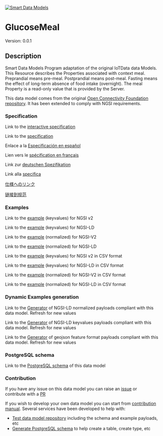[![Smart Data Models](https://smartdatamodels.org/wp-content/uploads/2022/01/SmartDataModels_logo.png "Logo")](https://smartdatamodels.org)
# GlucoseMeal
Version: 0.0.1

## Description 

Smart Data Models Program adaptation of the original IoTData data Models. This Resource describes the Properties associated with context meal. Preprandial means pre-meal. Postprandial means post-meal. Fasting means the effect of long-term absence of food intake (overnight). The meal Property is a read-only value that is provided by the Server.

This data model comes from the original [Open Connectivity Foundation repository](https://github.com/openconnectivityfoundation/IoTDataModels). It has been extended to comply with NGSI requirements.
### Specification

Link to the [interactive specification](https://swagger.lab.fiware.org/?url=https://smart-data-models.github.io/dataModel.OCF/GlucoseMeal/swagger.yaml)

Link to the [specification](https://github.com/smart-data-models/dataModel.OCF/blob/master/GlucoseMeal/doc/spec.md)

Enlace a la [Especificación en español](https://github.com/smart-data-models/dataModel.OCF/blob/master/GlucoseMeal/doc/spec_ES.md)

Lien vers le [spécification en français](https://github.com/smart-data-models/dataModel.OCF/blob/master/GlucoseMeal/doc/spec_FR.md)

Link zur [deutschen Spezifikation](https://github.com/smart-data-models/dataModel.OCF/blob/master/GlucoseMeal/doc/spec_DE.md)

Link alla [specifica](https://github.com/smart-data-models/dataModel.OCF/blob/master/GlucoseMeal/doc/spec_IT.md)

[仕様へのリンク](https://github.com/smart-data-models/dataModel.OCF/blob/master/GlucoseMeal/doc/spec_JA.md)

[链接到规范](https://github.com/smart-data-models/dataModel.OCF/blob/master/GlucoseMeal/doc/spec_ZH.md)
### Examples

Link to the [example](https://smart-data-models.github.io/dataModel.OCF/GlucoseMeal/examples/example.json) (keyvalues) for NGSI v2

Link to the [example](https://smart-data-models.github.io/dataModel.OCF/GlucoseMeal/examples/example.jsonld) (keyvalues) for NGSI-LD

Link to the [example](https://smart-data-models.github.io/dataModel.OCF/GlucoseMeal/examples/example-normalized.json) (normalized) for NGSI-V2

Link to the [example](https://smart-data-models.github.io/dataModel.OCF/GlucoseMeal/examples/example-normalized.jsonld) (normalized) for NGSI-LD

Link to the [example](https://github.com/smart-data-models/dataModel.OCF/blob/master/GlucoseMeal/examples/example.json.csv) (keyvalues) for NGSI v2 in CSV format

Link to the [example](https://github.com/smart-data-models/dataModel.OCF/blob/master/GlucoseMeal/examples/example.jsonld.csv) (keyvalues) for NGSI-LD in CSV format

Link to the [example](https://github.com/smart-data-models/dataModel.OCF/blob/master/GlucoseMeal/examples/example-normalized.json.csv) (normalized) for NGSI-V2 in CSV format

Link to the [example](https://github.com/smart-data-models/dataModel.OCF/blob/master/GlucoseMeal/examples/example-normalized.jsonld.csv) (normalized) for NGSI-LD in CSV format
### Dynamic Examples generation

Link to the [Generator](https://smartdatamodels.org/extra/ngsi-ld_generator.php?schemaUrl=https://raw.githubusercontent.com/smart-data-models/dataModel.OCF/master/GlucoseMeal/schema.json&email=info@smartdatamodels.org) of NGSI-LD normalized payloads compliant with this data model. Refresh for new values

Link to the [Generator](https://smartdatamodels.org/extra/ngsi-ld_generator_keyvalues.php?schemaUrl=https://raw.githubusercontent.com/smart-data-models/dataModel.OCF/master/GlucoseMeal/schema.json&email=info@smartdatamodels.org) of NGSI-LD keyvalues payloads compliant with this data model. Refresh for new values

Link to the [Generator](https://smartdatamodels.org/extra/geojson_features_generator.php?schemaUrl=https://raw.githubusercontent.com/smart-data-models/dataModel.OCF/master/GlucoseMeal/schema.json&email=info@smartdatamodels.org) of geojson feature format payloads compliant with this data model. Refresh for new values
### PostgreSQL schema

Link to the [PostgreSQL schema](https://github.com/smart-data-models/dataModel.OCF/blob/master/GlucoseMeal/schema.sql) of this data model
### Contribution

 If you have any issue on this data model you can raise an [issue](https://github.com/smart-data-models/dataModel.OCF/issues)  or contribute with a [PR](https://github.com/smart-data-models/dataModel.OCF/pulls)

 If you wish to develop your own data model you can start from [contribution manual](https://bit.ly/contribution_manual). Several services have been developed to help with: 
 - [Test data model repository](https://smartdatamodels.org/index.php/data-models-contribution-api/) including the schema and example payloads, etc
 - [Generate PostgreSQL schema](https://smartdatamodels.org/index.php/sql-service/) to help create a table, create type, etc
